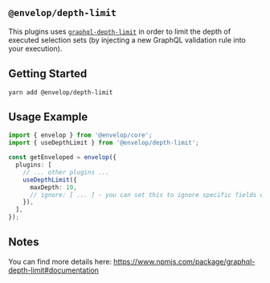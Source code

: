 ## `@envelop/depth-limit`

This plugins uses [`graphql-depth-limit`](https://www.npmjs.com/package/graphql-depth-limit) in order to limit the depth of executed selection sets (by injecting a new GraphQL validation rule into your execution).

## Getting Started

```
yarn add @envelop/depth-limit
```

## Usage Example

```ts
import { envelop } from '@envelop/core';
import { useDepthLimit } from '@envelop/depth-limit';

const getEnveloped = envelop({
  plugins: [
    // ... other plugins ...
    useDepthLimit({
      maxDepth: 10,
      // ignore: [ ... ] - you can set this to ignore specific fields or types
    }),
  ],
});
```

## Notes

You can find more details here: https://www.npmjs.com/package/graphql-depth-limit#documentation
